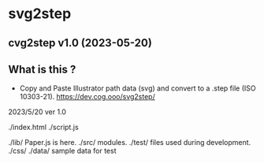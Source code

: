 # svg2step

## cvg2step v1.0 (2023-05-20)

## What is this ?

- Copy and Paste Illustrator path data (svg) and convert to a .step file (ISO 10303-21).
  https://dev.cog.ooo/svg2step/

2023/5/20 ver 1.0

./index.html
./script.js

./lib/ Paper.js is here.
./src/ modules.
./test/ files used during development.
./css/
./data/ sample data for test
